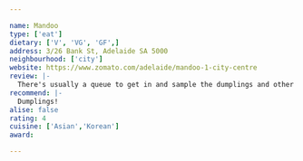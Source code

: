 ```yaml
---

name: Mandoo
type: ['eat']
dietary: ['V', 'VG', 'GF',]
address: 3/26 Bank St, Adelaide SA 5000
neighbourhood: ['city']
website: https://www.zomato.com/adelaide/mandoo-1-city-centre
review: |-
  There's usually a queue to get in and sample the dumplings and other dishes on offer.
recommend: |-
  Dumplings!
alise: false
rating: 4
cuisine: ['Asian','Korean']
award: 

---
```

